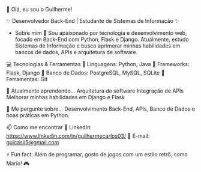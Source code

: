 👋 Olá, eu sou o Guilherme!

✨ Desenvolvedor Back-End | Estudante de Sistemas de Informação ✨

- Sobre mim
 🚀 Sou apaixonado por tecnologia e desenvolvimento web, focado em Back-End com Python, Flask e Django.
  Atualmente, estudo Sistemas de Informação e busco aprimorar minhas habilidades em bancos de dados, APIs e arquitetura de software.
  
💻 Tecnologias & Ferramentas
  🔹 Linguagens: Python, Java
  🔹 Frameworks: Flask, Django
  🔹 Banco de Dados: PostgreSQL, MySQL, SQLite
  🔹 Ferramentas: Git
  
🌱 Atualmente aprendendo...
    Arquitetura de software
    Integração de APIs
    Melhorar minhas habilidades em Django e Flask
    
💬 Me pergunte sobre...
    Desenvolvimento Back-End, APIs, Banco de Dados e boas práticas em Python.
    
📫 Como me encontrar
💼 LinkedIn: https://www.linkedin.com/in/guilhermecarlos03/
📧 E-mail: guicasii5@gmail.com

⚡ Fun fact: Além de programar, gosto de jogos com um estilo retrô, como Mario! 🎮
